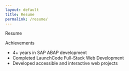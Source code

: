```yaml
---
layout: default
title: Resume
permalink: /resume/
---
```


Resume


Achievements
- 4+ years in SAP ABAP development
- Completed LaunchCode Full-Stack Web Development
- Developed accessible and interactive web projects
